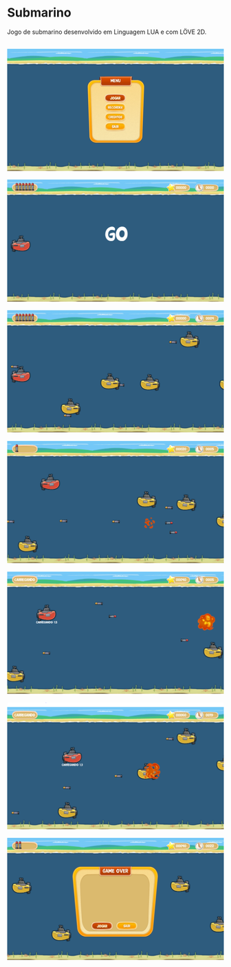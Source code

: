 # Submarino
Jogo de submarino desenvolvido em Linguagem LUA e com LÖVE 2D.
<br><br>

<kbd>
  <img src="https://github.com/wesleycosta/Submarino/blob/master/game/g00.PNG"/>
</kbd>
<br><br>

<kbd>
  <img src="https://github.com/wesleycosta/Submarino/blob/master/game/g01.PNG"/>
</kbd>
<br><br>

<kbd>
  <img src="https://github.com/wesleycosta/Submarino/blob/master/game/g02.PNG"/>
</kbd>
<br><br>

<kbd>
  <img src="https://github.com/wesleycosta/Submarino/blob/master/game/g03.PNG"/>
</kbd>
<br><br>

<kbd>
  <img src="https://github.com/wesleycosta/Submarino/blob/master/game/g04.PNG"/>
</kbd>
<br><br>

<kbd>
  <img src="https://github.com/wesleycosta/Submarino/blob/master/game/g05.PNG"/>
</kbd>
<br><br>

<kbd>
  <img src="https://github.com/wesleycosta/Submarino/blob/master/game/g06.PNG"/>
</kbd>
